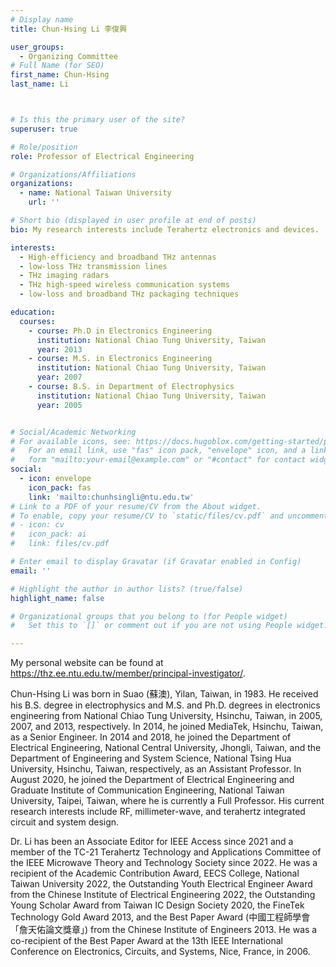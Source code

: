 ```yaml
---
# Display name
title: Chun-Hsing Li 李俊興

user_groups:
  - Organizing Committee
# Full Name (for SEO)
first_name: Chun-Hsing
last_name: Li



# Is this the primary user of the site?
superuser: true

# Role/position
role: Professor of Electrical Engineering

# Organizations/Affiliations
organizations:
  - name: National Taiwan University
    url: ''

# Short bio (displayed in user profile at end of posts)
bio: My research interests include Terahertz electronics and devices.

interests:
  - High-efficiency and broadband THz antennas
  - low-loss THz transmission lines
  - THz imaging radars
  - THz high-speed wireless communication systems
  - low-loss and broadband THz packaging techniques

education:
  courses:
    - course: Ph.D in Electronics Engineering
      institution: National Chiao Tung University, Taiwan
      year: 2013
    - course: M.S. in Electronics Engineering
      institution: National Chiao Tung University, Taiwan
      year: 2007
    - course: B.S. in Department of Electrophysics
      institution: National Chiao Tung University, Taiwan
      year: 2005


# Social/Academic Networking
# For available icons, see: https://docs.hugoblox.com/getting-started/page-builder/#icons
#   For an email link, use "fas" icon pack, "envelope" icon, and a link in the
#   form "mailto:your-email@example.com" or "#contact" for contact widget.
social:
  - icon: envelope
    icon_pack: fas
    link: 'mailto:chunhsingli@ntu.edu.tw'
# Link to a PDF of your resume/CV from the About widget.
# To enable, copy your resume/CV to `static/files/cv.pdf` and uncomment the lines below.
# - icon: cv
#   icon_pack: ai
#   link: files/cv.pdf

# Enter email to display Gravatar (if Gravatar enabled in Config)
email: ''

# Highlight the author in author lists? (true/false)
highlight_name: false

# Organizational groups that you belong to (for People widget)
#   Set this to `[]` or comment out if you are not using People widget.

---
```


My personal website can be found at https://thz.ee.ntu.edu.tw/member/principal-investigator/.

Chun-Hsing Li was born in Suao (蘇澳), Yilan, Taiwan, in 1983. He received his B.S. degree in electrophysics and M.S. and Ph.D. degrees in electronics engineering from National Chiao Tung University, Hsinchu, Taiwan, in 2005, 2007, and 2013, respectively. In 2014, he joined MediaTek, Hsinchu, Taiwan, as a Senior Engineer. In 2014 and 2018, he joined the Department of Electrical Engineering, National Central University, Jhongli, Taiwan, and the Department of Engineering and System Science, National Tsing Hua University, Hsinchu, Taiwan, respectively, as an Assistant Professor. In August 2020, he joined the Department of Electrical Engineering and Graduate Institute of Communication Engineering, National Taiwan University, Taipei, Taiwan, where he is currently a Full Professor. His current research interests include RF, millimeter-wave, and terahertz integrated circuit and system design.

Dr. Li has been an Associate Editor for IEEE Access since 2021 and a member of the TC-21 Terahertz Technology and Applications Committee of the IEEE Microwave Theory and Technology Society since 2022. He was a recipient of the Academic Contribution Award, EECS College, National Taiwan University 2022, the Outstanding Youth Electrical Engineer Award from the Chinese Institute of Electrical Engineering 2022, the Outstanding Young Scholar Award from Taiwan IC Design Society 2020, the FineTek Technology Gold Award 2013, and the Best Paper Award (中國工程師學會 「詹天佑論文獎章」) from the Chinese Institute of Engineers 2013. He was a co-recipient of the Best Paper Award at the 13th IEEE International Conference on Electronics, Circuits, and Systems, Nice, France, in 2006.


